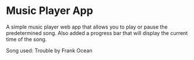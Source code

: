 # Music Player App
A simple music player web app that allows you to play or pause the predetermined song. Also added a progress bar that will display the current time of the song.

Song used: Trouble by Frank Ocean
